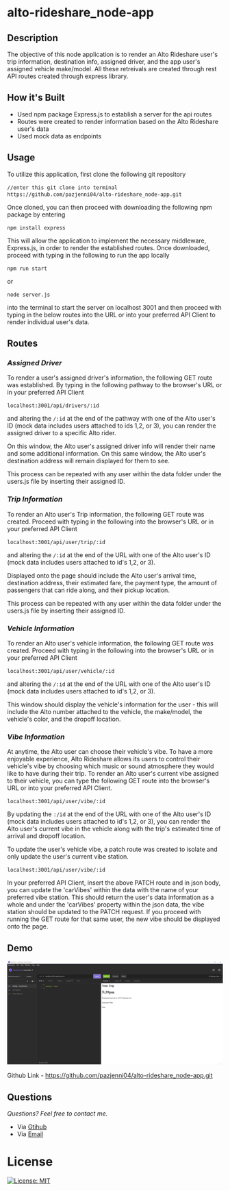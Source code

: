 # alto-rideshare_node-app

## **Description**

The objective of this node application is to render an Alto Rideshare user's trip information, destination info, assigned driver, and the app user's assigned vehicle make/model. All these retreivals are created through rest API routes created through express library.

## **How it's Built**

- Used npm package Express.js to establish a server for the api routes
- Routes were created to render information based on the Alto Rideshare user's data
- Used mock data as endpoints

## **Usage**

To utilize this application, first clone the following git repository

    //enter this git clone into terminal
    https://github.com/pazjenni04/alto-rideshare_node-app.git

Once cloned, you can then proceed with downloading the following npm package by entering

    npm install express

This will allow the application to implement the necessary middleware, Express.js, in order to render the established routes. Once downloaded, proceed with typing in the following to run the app locally

    npm run start

or

    node server.js

into the terminal to start the server on localhost 3001 and then proceed with typing in the below routes into the URL or into your preferred API Client to render individual user's data.

## **Routes**

### **_Assigned Driver_**

To render a user's assigned driver's information, the following GET route was established. By typing in the following pathway to the browser's URL or in your preferred API Client

    localhost:3001/api/drivers/:id

and altering the `/:id` at the end of the pathway with one of the Alto user's ID (mock data includes users attached to ids 1,2, or 3), you can render the assigned driver to a specific Alto rider.

On this window, the Alto user's assigned driver info will render their name and some additional information. On this same window, the Alto user's destination address will remain displayed for them to see.

This process can be repeated with any user within the data folder under the users.js file by inserting their assigned ID.

### **_Trip Information_**

To render an Alto user's Trip information, the following GET route was created. Proceed with typing in the following into the browser's URL or in your preferred API Client

    localhost:3001/api/user/trip/:id

and altering the `/:id` at the end of the URL with one of the Alto user's ID (mock data includes users attached to id's 1,2, or 3).

Displayed onto the page should include the Alto user's arrival time, destination address, their estimated fare, the payment type, the amount of passengers that can ride along, and their pickup location.

This process can be repeated with any user within the data folder under the users.js file by inserting their assigned ID.

### **_Vehicle Information_**

To render an Alto user's vehicle information, the following GET route was created. Proceed with typing in the following into the browser's URL or in your preferred API Client

    localhost:3001/api/user/vehicle/:id

and altering the `/:id` at the end of the URL with one of the Alto user's ID (mock data includes users attached to id's 1,2, or 3).

This window should display the vehicle's information for the user - this will include the Alto number attached to the vehicle, the make/model, the vehicle's color, and the dropoff location.

### **_Vibe Information_**

At anytime, the Alto user can choose their vehicle's vibe. To have a more enjoyable experience, Alto Rideshare allows its users to control their vehicle's vibe by choosing which music or sound atmosphere they would like to have during their trip. To render an Alto user's current vibe assigned to their vehicle, you can type the following GET route into the browser's URL or into your preferred API Client.

    localhost:3001/api/user/vibe/:id

By updating the `:/id` at the end of the URL with one of the Alto user's ID (mock data includes users attached to id's 1,2, or 3), you can render the Alto user's current vibe in the vehicle along with the trip's estimated time of arrival and dropoff location.

To update the user's vehicle vibe, a patch route was created to isolate and only update the user's current vibe station.

    localhost:3001/api/user/vibe/:id

In your preferred API Client, insert the above PATCH route and in json body, you can update the 'carVibes' within the data with the name of your preferred vibe station. This should return the user's data information as a whole and under the 'carVibes' property within the json data, the vibe station should be updated to the PATCH request. If you proceed with running the GET route for that same user, the new vibe should be displayed onto the page.

## **Demo**

![Demo](route-demo.gif)

Github Link - https://github.com/pazjenni04/alto-rideshare_node-app.git

## **Questions**

_Questions? Feel free to contact me._

- Via [Gtihub](https://github.com/pazjenni04)
- Via [Email](pazjenni1331@gmail.com)

# License

[![License: MIT](https://img.shields.io/badge/License-MIT-yellow.svg)](https://opensource.org/licenses/MIT)
